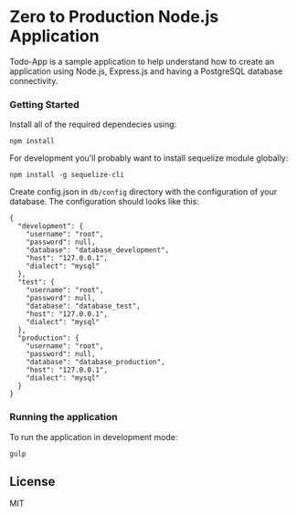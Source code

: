 # Zero to Production Node.js Application

Todo-App is a sample application to help understand how to create an application using Node.js, Express.js and having a PostgreSQL database connectivity.

### Getting Started

Install all of the required dependecies using:

    npm install

For development you'll probably want to install sequelize module globally:

    npm install -g sequelize-cli

Create config.json in `db/config` directory with the configuration of your database. The configuration should looks like this:

    {
      "development": {
        "username": "root",
        "password": null,
        "database": "database_development",
        "host": "127.0.0.1",
        "dialect": "mysql"
      },
      "test": {
        "username": "root",
        "password": null,
        "database": "database_test",
        "host": "127.0.0.1",
        "dialect": "mysql"
      },
      "production": {
        "username": "root",
        "password": null,
        "database": "database_production",
        "host": "127.0.0.1",
        "dialect": "mysql"
      }
    }

### Running the application

To run the application in development mode:

    gulp

## License

MIT
